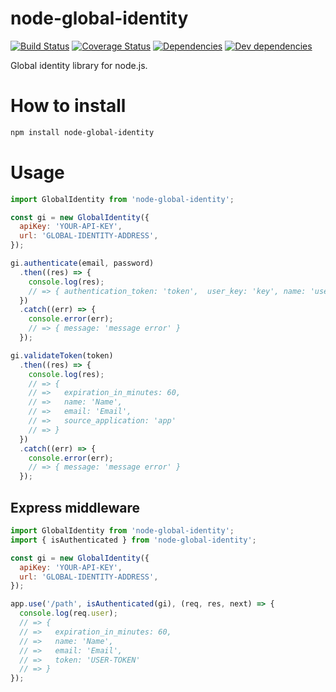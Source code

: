 # node-global-identity

[![Build Status][ci-image]][ci-url]
[![Coverage Status][coverage-image]][coverage-url]
[![Dependencies][dependencies-image]][dependencies-url]
[![Dev dependencies][dependencies-dev-image]][dependencies-dev-url]

Global identity library for node.js.

# How to install

```bash
npm install node-global-identity
```

# Usage

```js
import GlobalIdentity from 'node-global-identity';

const gi = new GlobalIdentity({
  apiKey: 'YOUR-API-KEY',
  url: 'GLOBAL-IDENTITY-ADDRESS',
});

gi.authenticate(email, password)
  .then((res) => {
    console.log(res);
    // => { authentication_token: 'token',  user_key: 'key', name: 'user name' }
  })
  .catch((err) => {
    console.error(err);
    // => { message: 'message error' }
  });

gi.validateToken(token)
  .then((res) => {
    console.log(res);
    // => {
    // =>   expiration_in_minutes: 60,
    // =>   name: 'Name',
    // =>   email: 'Email',
    // =>   source_application: 'app'
    // => }
  })
  .catch((err) => {
    console.error(err);
    // => { message: 'message error' }
  });
```

## Express middleware

```js
import GlobalIdentity from 'node-global-identity';
import { isAuthenticated } from 'node-global-identity';

const gi = new GlobalIdentity({
  apiKey: 'YOUR-API-KEY',
  url: 'GLOBAL-IDENTITY-ADDRESS',
});

app.use('/path', isAuthenticated(gi), (req, res, next) => {
  console.log(req.user);
  // => {
  // =>   expiration_in_minutes: 60,
  // =>   name: 'Name',
  // =>   email: 'Email',
  // =>   token: 'USER-TOKEN'
  // => }
});
```

[ci-url]: https://travis-ci.org/stone-payments/node-global-identity
[ci-image]: https://travis-ci.org/stone-payments/node-global-identity.svg?branch=master
[coverage-url]: https://coveralls.io/github/stone-payments/node-global-identity?branch=master
[coverage-image]: https://coveralls.io/repos/stone-payments/node-global-identity/badge.svg?branch=master&service=github
[dependencies-url]: https://david-dm.org/stone-payments/node-global-identity
[dependencies-image]: https://david-dm.org/stone-payments/node-global-identity.svg
[dependencies-dev-url]: https://david-dm.org/stone-payments/string-helper#info=devDependencies&view=table
[dependencies-dev-image]: https://david-dm.org/stone-payments/string-helper/dev-status.svg
